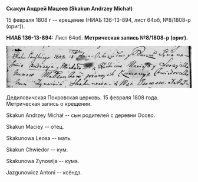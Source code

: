 **Скакун Андрей Мацеев (Skakun Andrzey Michał)**

15 февраля 1808 г -- крещение (НИАБ 136-13-894, лист 64об, №8/1808-р
(ориг)).

**НИАБ 136-13-894:** Лист 64об. **Метрическая запись №8/1808-р (ориг).**

![](./media/5bdeb47439aa792837f55c2211f1fddb6d9de62f.png)

Дедиловичская Покровская церковь. 15 февраля 1808 года. Метрическая
запись о крещении.

Skakun Andrzey Michał -- сын родителей с деревни Осовo.

Skakun Maciey -- отец.

Skakunowa Leosa -- мать.

Skakun Chwiedor -- кум.

Skakunowa Zynowija -- кума.

Jazgunowicz Antoni -- ксёндз.
